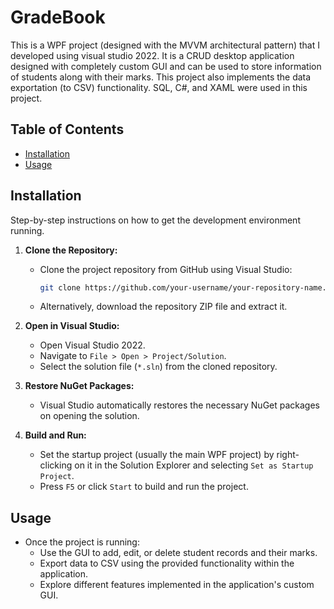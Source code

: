 # GradeBook

This is a WPF project (designed with the MVVM architectural pattern) that I developed using visual studio 2022. It is a CRUD desktop application designed with completely custom GUI and can be used to store information of students along with their marks. This project also implements the data exportation (to CSV) functionality. SQL, C#, and XAML were used in this project. 

## Table of Contents

- [Installation](#installation)
- [Usage](#usage)

## Installation

Step-by-step instructions on how to get the development environment running.

1. **Clone the Repository:**
   - Clone the project repository from GitHub using Visual Studio:
     ```bash
     git clone https://github.com/your-username/your-repository-name.git
     ```
   - Alternatively, download the repository ZIP file and extract it.

2. **Open in Visual Studio:**
   - Open Visual Studio 2022.
   - Navigate to `File > Open > Project/Solution`.
   - Select the solution file (`*.sln`) from the cloned repository.

3. **Restore NuGet Packages:**
   - Visual Studio automatically restores the necessary NuGet packages on opening the solution.

4. **Build and Run:**
   - Set the startup project (usually the main WPF project) by right-clicking on it in the Solution Explorer and selecting `Set as Startup Project`.
   - Press `F5` or click `Start` to build and run the project.

## Usage

- Once the project is running:
  - Use the GUI to add, edit, or delete student records and their marks.
  - Export data to CSV using the provided functionality within the application.
  - Explore different features implemented in the application's custom GUI.

